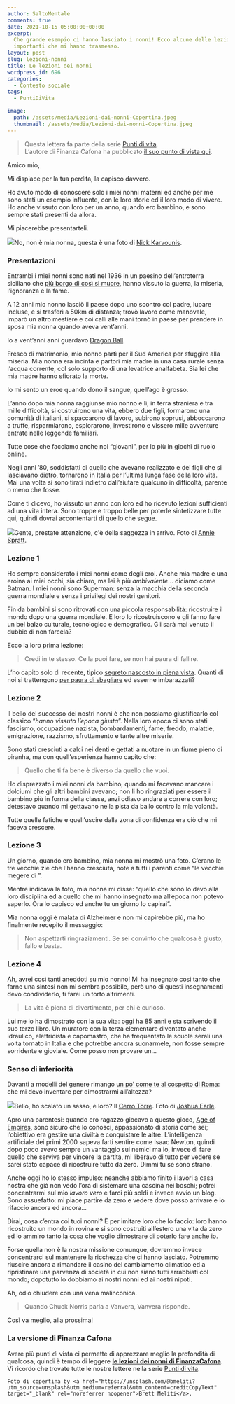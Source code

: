 ```yaml
---
author: SaltoMentale
comments: true
date: 2021-10-15 05:00:00+00:00
excerpt:
  Che grande esempio ci hanno lasciato i nonni! Ecco alcune delle lezioni più
  importanti che mi hanno trasmesso.
layout: post
slug: lezioni-nonni
title: Le lezioni dei nonni
wordpress_id: 696
categories:
  - Contesto sociale
tags:
  - PuntiDiVita

image:
  path: /assets/media/Lezioni-dai-nonni-Copertina.jpeg
  thumbnail: /assets/media/Lezioni-dai-nonni-Copertina.jpeg
---
```


> Questa lettera fa parte della serie [Punti di vita](/category/punti-di-vita/).  
L’autore di Finanza Cafona ha pubblicato [il suo punto di vista qui](https://finanzacafona.it/2021/10/lezioni-nonni-finanza-rubrica.html).


Amico mio,

Mi dispiace per la tua perdita, la capisco davvero.

Ho avuto modo di conoscere solo i miei nonni materni ed anche per me sono stati un esempio influente, con le loro storie ed il loro modo di vivere. Ho anche vissuto con loro per un anno, quando ero bambino, e sono sempre stati presenti da allora.

Mi piacerebbe presentarteli.

![]({{site.baseurl}}/assets/media/Anziana-che-sbircia.jpg)No, non è mia nonna, questa è una foto di [Nick Karvounis](https://unsplash.com/@nickkarvounis?utm_source=unsplash&utm_medium=referral&utm_content=creditCopyText).

### Presentazioni

Entrambi i miei nonni sono nati nel 1936 in un paesino dell’entroterra siciliano che [più borgo di così si muore](/vivere-in-un-borgo/), hanno vissuto la guerra, la miseria, l’ignoranza e la fame.

A 12 anni mio nonno lasciò il paese dopo uno scontro col padre, lupare incluse, e si trasferì a 50km di distanza; trovò lavoro come manovale, imparò un altro mestiere e coi calli alle mani tornò in paese per prendere in sposa mia nonna quando aveva vent’anni.

Io a vent’anni anni guardavo [Dragon Ball](https://it.wikipedia.org/wiki/Dragon_Ball).

Fresco di matrimonio, mio nonno partì per il Sud America per sfuggire alla miseria. Mia nonna era incinta e partorì mia madre in una casa rurale senza l’acqua corrente, col solo supporto di una levatrice analfabeta. Sia lei che mia madre hanno sfiorato la morte.

Io mi sento un eroe quando dono il sangue, quell’ago è grosso.

L’anno dopo mia nonna raggiunse mio nonno e lì, in terra straniera e tra mille difficoltà, si costruirono una vita, ebbero due figli, formarono una comunità di italiani, si spaccarono di lavoro, subirono soprusi, abboccarono a truffe, risparmiarono, esplorarono, investirono e vissero mille avventure entrate nelle leggende familiari.

Tutte cose che facciamo anche noi “giovani”, per lo più in giochi di ruolo online.

Negli anni ’80, soddisfatti di quello che avevano realizzato e dei figli che si lasciavano dietro, tornarono in Italia per l’ultima lunga fase della loro vita. Mai una volta si sono tirati indietro dall’aiutare qualcuno in difficoltà, parente o meno che fosse.

Come ti dicevo, ho vissuto un anno con loro ed ho ricevuto lezioni sufficienti ad una vita intera. Sono troppe e troppo belle per poterle sintetizzare tutte qui, quindi dovrai accontentarti di quello che segue.

![]({{site.baseurl}}/assets/media/lezioni-dei-nonni-lezioni.jpg)Gente, prestate attenzione, c'è della saggezza in arrivo. Foto di [Annie Spratt](https://unsplash.com/@anniespratt?utm_source=unsplash&utm_medium=referral&utm_content=creditCopyText).

### Lezione 1

Ho sempre considerato i miei nonni come degli eroi. Anche mia madre è una eroina ai miei occhi, sia chiaro, ma lei è più _ambivalente_… diciamo come Batman. I miei nonni sono Superman: senza la macchia della seconda guerra mondiale e senza i privilegi dei nostri genitori.

Fin da bambini si sono ritrovati con una piccola responsabilità: ricostruire il mondo dopo una guerra mondiale. E loro lo ricostruiscono e gli fanno fare un bel balzo culturale, tecnologico e demografico. Gli sarà mai venuto il dubbio di non farcela?

Ecco la loro prima lezione:

> Credi in te stesso. Ce la puoi fare, se non hai paura di fallire.


L’ho capito solo di recente, tipico [segreto nascosto in piena vista](/non-esistono-segreti/). Quanti di noi si trattengono [per paura di sbagliare](/la-natura-dellerrore-salto-mentale/) ed esserne imbarazzati?

### Lezione 2

Il bello del successo dei nostri nonni è che non possiamo giustificarlo col classico “_hanno vissuto l’epoca giusta_”. Nella loro epoca ci sono stati fascismo, occupazione nazista, bombardamenti, fame, freddo, malattie, emigrazione, razzismo, sfruttamento e tante altre miserie.

Sono stati cresciuti a calci nei denti e gettati a nuotare in un fiume pieno di piranha, ma con quell’esperienza hanno capito che:

> Quello che ti fa bene è diverso da quello che vuoi.


Ho disprezzato i miei nonni da bambino, quando mi facevano mancare i dolciumi che gli altri bambini avevano; non li ho ringraziati per essere il bambino più in forma della classe, anzi odiavo andare a correre con loro; detestavo quando mi gettavano nella pista da ballo contro la mia volontà.

Tutte quelle fatiche e quell’uscire dalla zona di confidenza era ciò che mi faceva crescere.

### Lezione 3

Un giorno, quando ero bambino, mia nonna mi mostrò una foto. C’erano le tre vecchie zie che l’hanno cresciuta, note a tutti i parenti come “le vecchie megere di <materia organica anfibia>”.

Mentre indicava la foto, mia nonna mi disse: “quello che sono lo devo alla loro disciplina ed a quello che mi hanno insegnato ma all’epoca non potevo saperlo. Ora lo capisco ed anche tu un giorno lo capirai”.

Mia nonna oggi è malata di Alzheimer e non mi capirebbe più, ma ho finalmente recepito il messaggio:

> Non aspettarti ringraziamenti. Se sei convinto che qualcosa è giusto, fallo e basta.


### Lezione 4

Ah, avrei così tanti aneddoti su mio nonno! Mi ha insegnato così tanto che farne una sintesi non mi sembra possibile, però uno di questi insegnamenti devo condividerlo, ti farei un torto altrimenti.

> La vita è piena di divertimento, per chi è curioso.


Lui me lo ha dimostrato con la sua vita: oggi ha 85 anni e sta scrivendo il suo terzo libro. Un muratore con la terza elementare diventato anche idraulico, elettricista e capomastro, che ha frequentato le scuole serali una volta tornato in Italia e che potrebbe ancora suonarmele, non fosse sempre sorridente e gioviale. Come posso non provare un…

### Senso di inferiorità

Davanti a modelli del genere rimango [un po’ come te al cospetto di Roma](https://finanzacafona.it/2021/09/puntidivita-vado-a-vivere-in-un-borgo.html): che mi devo inventare per dimostrarmi all’altezza?

![]({{site.baseurl}}/assets/media/lezioni-dei-nonni-senso-di-inferiorità.jpg)Bello, ho scalato un sasso, e loro? Il [Cerro Torre](https://it.wikipedia.org/wiki/Cerro_Torre). Foto di [Joshua Earle](https://unsplash.com/@joshuaearle?utm_source=unsplash&utm_medium=referral&utm_content=creditCopyText).

Apro una parentesi: quando ero ragazzo giocavo a questo gioco, [Age of Empires](https://www.ageofempires.com/), sono sicuro che lo conosci, appassionato di storia come sei; l’obiettivo era gestire una civiltà e conquistare le altre. L’intelligenza artificiale dei primi 2000 sapeva farti sentire come Isaac Newton, quindi dopo poco avevo sempre un vantaggio sui nemici ma io, invece di fare quello che serviva per vincere la partita, mi liberavo di tutto per vedere se sarei stato capace di ricostruire tutto da zero. Dimmi tu se sono strano.

Anche oggi ho lo stesso impulso: neanche abbiamo finito i lavori a casa nostra che già non vedo l’ora di sistemare una cascina nei boschi; potrei concentrarmi sul mio _lavoro vero_ e farci più soldi e invece avvio un blog. Sono assuefatto: mi piace partire da zero e vedere dove posso arrivare e lo rifaccio ancora ed ancora…

Dirai, cosa c’entra coi tuoi nonni? È per imitare loro che lo faccio: loro hanno ricostruito un mondo in rovina e si sono costruiti all’estero una vita da zero ed io ammiro tanto la cosa che voglio dimostrare di poterlo fare anche io.

Forse quella non è la nostra missione comunque, dovremmo invece concentrarci sul mantenere la ricchezza che ci hanno lasciato. Potremmo riuscire ancora a rimandare il casino del cambiamento climatico ed a ripristinare una parvenza di società in cui non siano tutti arrabbiati col mondo; dopotutto lo dobbiamo ai nostri nonni ed ai nostri nipoti.

Ah, odio chiudere con una vena malinconica.

> Quando Chuck Norris parla a Vanvera, Vanvera risponde.


Così va meglio, alla prossima!

### La versione di Finanza Cafona

Avere più punti di vista ci permette di apprezzare meglio la profondità di qualcosa, quindi è tempo di leggere [**le lezioni dei nonni di FinanzaCafona**](https://finanzacafona.it/2021/10/lezioni-nonni-finanza-rubrica.html).  
Vi ricordo che trovate tutte le nostre lettere nella serie [Punti di vita](/category/punti-di-vita/).

    Foto di copertina by <a href="https://unsplash.com/@bmeliti?utm_source=unsplash&utm_medium=referral&utm_content=creditCopyText" target="_blank" rel="noreferrer noopener">Brett Meliti</a>.
